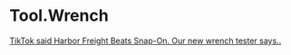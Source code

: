 # Tool.Wrench
[TikTok said Harbor Freight Beats Snap-On. Our new wrench tester says..](https://youtu.be/IAo2p3FjUxQ)
